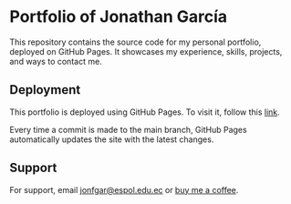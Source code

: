 # Portfolio of Jonathan García

This repository contains the source code for my personal portfolio, deployed on GitHub Pages. It showcases my experience, skills, projects, and ways to contact me.

## Deployment

This portfolio is deployed using GitHub Pages. To visit it, follow this [link](https://yourusername.github.io).

Every time a commit is made to the main branch, GitHub Pages automatically updates the site with the latest changes.

## Support

For support, email jonfgar@espol.edu.ec or [buy me a coffee](https://www.buymeacoffee.com/jhonyg).
